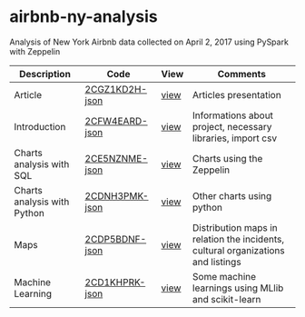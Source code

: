 # airbnb-ny-analysis
Analysis of New York Airbnb data collected on April 2, 2017 using PySpark with Zeppelin

| Description	| Code	| View	| Comments |
| ------------| ----- | -----	| -------- |
| Article | [2CGZ1KD2H-json](https://goo.gl/9riA06) | [view](https://goo.gl/jPTBzp) | Articles presentation |
| Introduction | [2CFW4EARD-json](https://goo.gl/rptDF5) | [view](https://goo.gl/UWmnhF)  | Informations about project, necessary libraries, import csv  |
| Charts analysis with SQL | [2CE5NZNME-json](https://goo.gl/i8Zdxd)| [view](https://goo.gl/LvdyNI) | Charts using the Zeppelin|
| Charts analysis with Python | [2CDNH3PMK-json](https://goo.gl/qCziYC) | [view](https://goo.gl/DJLv9j) | Other charts using python |
| Maps | [2CDP5BDNF-json](https://goo.gl/1v7OKo)| [view](https://goo.gl/UCWDhb) | Distribution maps in relation the incidents, cultural organizations and listings|
| Machine Learning | [2CD1KHPRK-json](https://goo.gl/IuP17x)| [view](https://goo.gl/6akHFx) | Some machine learnings using MLlib and scikit-learn | 
